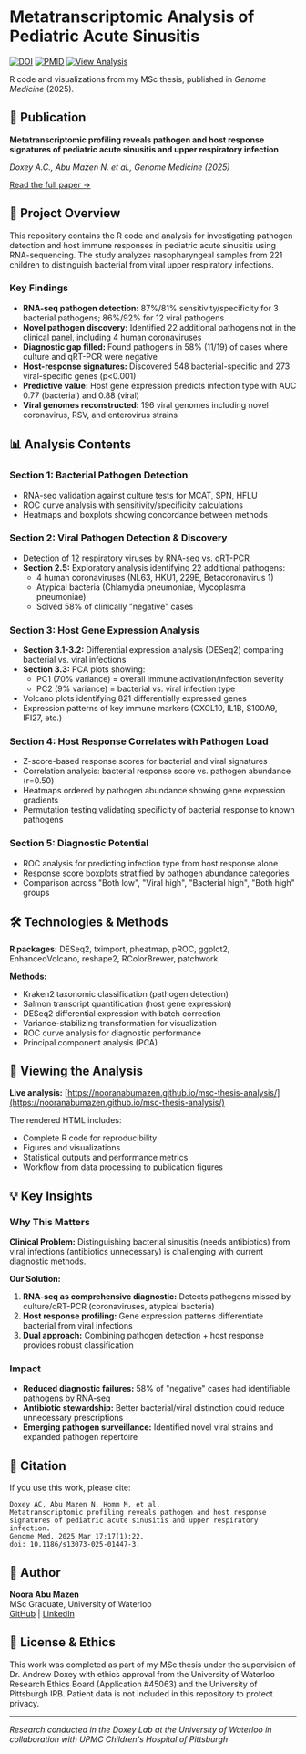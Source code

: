 # Metatranscriptomic Analysis of Pediatric Acute Sinusitis

[![DOI](https://img.shields.io/badge/DOI-10.1186%2Fs13073--025--01447--3-blue)](https://doi.org/10.1186/s13073-025-01447-3)
[![PMID](https://img.shields.io/badge/PMID-40098147-green)](https://pubmed.ncbi.nlm.nih.gov/40098147/)
[![View Analysis](https://img.shields.io/badge/View-Analysis-orange)](https://nooranabumazen.github.io/msc-thesis-analysis/)

R code and visualizations from my MSc thesis, published in *Genome Medicine* (2025).

## 📄 Publication

**Metatranscriptomic profiling reveals pathogen and host response signatures of pediatric acute sinusitis and upper respiratory infection**

*Doxey A.C., Abu Mazen N. et al., Genome Medicine (2025)*

[Read the full paper →](https://doi.org/10.1186/s13073-025-01447-3)

## 🔬 Project Overview

This repository contains the R code and analysis for investigating pathogen detection and host immune responses in pediatric acute sinusitis using RNA-sequencing. The study analyzes nasopharyngeal samples from 221 children to distinguish bacterial from viral upper respiratory infections.

### Key Findings

- **RNA-seq pathogen detection:** 87%/81% sensitivity/specificity for 3 bacterial pathogens; 86%/92% for 12 viral pathogens
- **Novel pathogen discovery:** Identified 22 additional pathogens not in the clinical panel, including 4 human coronaviruses
- **Diagnostic gap filled:** Found pathogens in 58% (11/19) of cases where culture and qRT-PCR were negative
- **Host-response signatures:** Discovered 548 bacterial-specific and 273 viral-specific genes (p<0.001)
- **Predictive value:** Host gene expression predicts infection type with AUC 0.77 (bacterial) and 0.88 (viral)
- **Viral genomes reconstructed:** 196 viral genomes including novel coronavirus, RSV, and enterovirus strains

## 📊 Analysis Contents

### Section 1: Bacterial Pathogen Detection
- RNA-seq validation against culture tests for MCAT, SPN, HFLU
- ROC curve analysis with sensitivity/specificity calculations
- Heatmaps and boxplots showing concordance between methods

### Section 2: Viral Pathogen Detection & Discovery
- Detection of 12 respiratory viruses by RNA-seq vs. qRT-PCR
- **Section 2.5:** Exploratory analysis identifying 22 additional pathogens:
  - 4 human coronaviruses (NL63, HKU1, 229E, Betacoronavirus 1)
  - Atypical bacteria (Chlamydia pneumoniae, Mycoplasma pneumoniae)
  - Solved 58% of clinically "negative" cases

### Section 3: Host Gene Expression Analysis
- **Section 3.1-3.2:** Differential expression analysis (DESeq2) comparing bacterial vs. viral infections
- **Section 3.3:** PCA plots showing:
  - PC1 (70% variance) = overall immune activation/infection severity
  - PC2 (9% variance) = bacterial vs. viral infection type
- Volcano plots identifying 821 differentially expressed genes
- Expression patterns of key immune markers (CXCL10, IL1B, S100A9, IFI27, etc.)

### Section 4: Host Response Correlates with Pathogen Load
- Z-score-based response scores for bacterial and viral signatures
- Correlation analysis: bacterial response score vs. pathogen abundance (r=0.50)
- Heatmaps ordered by pathogen abundance showing gene expression gradients
- Permutation testing validating specificity of bacterial response to known pathogens

### Section 5: Diagnostic Potential
- ROC analysis for predicting infection type from host response alone
- Response score boxplots stratified by pathogen abundance categories
- Comparison across "Both low", "Viral high", "Bacterial high", "Both high" groups

## 🛠️ Technologies & Methods

**R packages:** DESeq2, tximport, pheatmap, pROC, ggplot2, EnhancedVolcano, reshape2, RColorBrewer, patchwork

**Methods:** 
- Kraken2 taxonomic classification (pathogen detection)
- Salmon transcript quantification (host gene expression)
- DESeq2 differential expression with batch correction
- Variance-stabilizing transformation for visualization
- ROC curve analysis for diagnostic performance
- Principal component analysis (PCA)


## 🚀 Viewing the Analysis

**Live analysis:** [https://nooranabumazen.github.io/msc-thesis-analysis/](https://nooranabumazen.github.io/msc-thesis-analysis/)

The rendered HTML includes:
- Complete R code for reproducibility
- Figures and visualizations
- Statistical outputs and performance metrics
- Workflow from data processing to publication figures

## 💡 Key Insights

### Why This Matters

**Clinical Problem:** Distinguishing bacterial sinusitis (needs antibiotics) from viral infections (antibiotics unnecessary) is challenging with current diagnostic methods.

**Our Solution:** 
1. **RNA-seq as comprehensive diagnostic:** Detects pathogens missed by culture/qRT-PCR (coronaviruses, atypical bacteria)
2. **Host response profiling:** Gene expression patterns differentiate bacterial from viral infections
3. **Dual approach:** Combining pathogen detection + host response provides robust classification

### Impact

- **Reduced diagnostic failures:** 58% of "negative" cases had identifiable pathogens by RNA-seq
- **Antibiotic stewardship:** Better bacterial/viral distinction could reduce unnecessary prescriptions
- **Emerging pathogen surveillance:** Identified novel viral strains and expanded pathogen repertoire

## 📖 Citation

If you use this work, please cite:

```
Doxey AC, Abu Mazen N, Homm M, et al. 
Metatranscriptomic profiling reveals pathogen and host response signatures of pediatric acute sinusitis and upper respiratory infection. 
Genome Med. 2025 Mar 17;17(1):22. 
doi: 10.1186/s13073-025-01447-3.
```

## 👤 Author

**Noora Abu Mazen**  
MSc Graduate, University of Waterloo  
[GitHub](https://github.com/nooranabumazen) | [LinkedIn](https://www.linkedin.com/in/noora-abumazen/)

## 📜 License & Ethics

This work was completed as part of my MSc thesis under the supervision of Dr. Andrew Doxey with ethics approval from the University of Waterloo Research Ethics Board (Application #45063) and the University of Pittsburgh IRB. Patient data is not included in this repository to protect privacy.

---

*Research conducted in the Doxey Lab at the University of Waterloo in collaboration with UPMC Children's Hospital of Pittsburgh*
